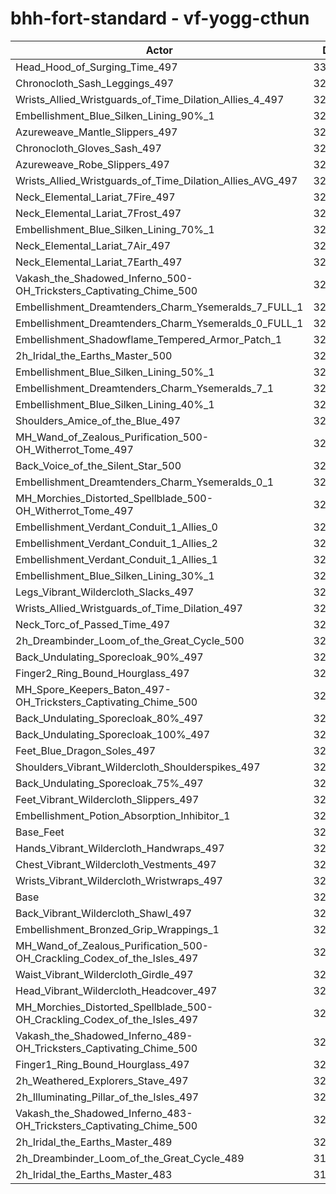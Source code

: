 # bhh-fort-standard - vf-yogg-cthun
| Actor | DPS | Increase |
|---|:---:|:---:|
|Head_Hood_of_Surging_Time_497|330350|2.27%|
|Chronocloth_Sash_Leggings_497|327348|1.34%|
|Wrists_Allied_Wristguards_of_Time_Dilation_Allies_4_497|326879|1.20%|
|Embellishment_Blue_Silken_Lining_90%_1|326856|1.19%|
|Azureweave_Mantle_Slippers_497|326847|1.19%|
|Chronocloth_Gloves_Sash_497|326702|1.14%|
|Azureweave_Robe_Slippers_497|326580|1.10%|
|Wrists_Allied_Wristguards_of_Time_Dilation_Allies_AVG_497|326268|1.01%|
|Neck_Elemental_Lariat_7Fire_497|326236|1.00%|
|Neck_Elemental_Lariat_7Frost_497|326189|0.98%|
|Embellishment_Blue_Silken_Lining_70%_1|326039|0.94%|
|Neck_Elemental_Lariat_7Air_497|325881|0.89%|
|Neck_Elemental_Lariat_7Earth_497|325732|0.84%|
|Vakash_the_Shadowed_Inferno_500-OH_Tricksters_Captivating_Chime_500|325668|0.82%|
|Embellishment_Dreamtenders_Charm_Ysemeralds_7_FULL_1|325611|0.80%|
|Embellishment_Dreamtenders_Charm_Ysemeralds_0_FULL_1|325295|0.71%|
|Embellishment_Shadowflame_Tempered_Armor_Patch_1|325153|0.66%|
|2h_Iridal_the_Earths_Master_500|325119|0.65%|
|Embellishment_Blue_Silken_Lining_50%_1|325060|0.63%|
|Embellishment_Dreamtenders_Charm_Ysemeralds_7_1|325047|0.63%|
|Embellishment_Blue_Silken_Lining_40%_1|324702|0.52%|
|Shoulders_Amice_of_the_Blue_497|324620|0.50%|
|MH_Wand_of_Zealous_Purification_500-OH_Witherrot_Tome_497|324579|0.48%|
|Back_Voice_of_the_Silent_Star_500|324545|0.47%|
|Embellishment_Dreamtenders_Charm_Ysemeralds_0_1|324501|0.46%|
|MH_Morchies_Distorted_Spellblade_500-OH_Witherrot_Tome_497|324334|0.41%|
|Embellishment_Verdant_Conduit_1_Allies_0|324247|0.38%|
|Embellishment_Verdant_Conduit_1_Allies_2|324225|0.37%|
|Embellishment_Verdant_Conduit_1_Allies_1|324201|0.37%|
|Embellishment_Blue_Silken_Lining_30%_1|324112|0.34%|
|Legs_Vibrant_Wildercloth_Slacks_497|323965|0.29%|
|Wrists_Allied_Wristguards_of_Time_Dilation_497|323945|0.29%|
|Neck_Torc_of_Passed_Time_497|323791|0.24%|
|2h_Dreambinder_Loom_of_the_Great_Cycle_500|323638|0.19%|
|Back_Undulating_Sporecloak_90%_497|323553|0.17%|
|Finger2_Ring_Bound_Hourglass_497|323537|0.16%|
|MH_Spore_Keepers_Baton_497-OH_Tricksters_Captivating_Chime_500|323526|0.16%|
|Back_Undulating_Sporecloak_80%_497|323484|0.14%|
|Back_Undulating_Sporecloak_100%_497|323441|0.13%|
|Feet_Blue_Dragon_Soles_497|323426|0.13%|
|Shoulders_Vibrant_Wildercloth_Shoulderspikes_497|323387|0.11%|
|Back_Undulating_Sporecloak_75%_497|323344|0.10%|
|Feet_Vibrant_Wildercloth_Slippers_497|323313|0.09%|
|Embellishment_Potion_Absorption_Inhibitor_1|323288|0.08%|
|Base_Feet|323169|0.05%|
|Hands_Vibrant_Wildercloth_Handwraps_497|323134|0.04%|
|Chest_Vibrant_Wildercloth_Vestments_497|323089|0.02%|
|Wrists_Vibrant_Wildercloth_Wristwraps_497|323039|0.01%|
|Base|323017|0.00%|
|Back_Vibrant_Wildercloth_Shawl_497|322937|-0.02%|
|Embellishment_Bronzed_Grip_Wrappings_1|322928|-0.03%|
|MH_Wand_of_Zealous_Purification_500-OH_Crackling_Codex_of_the_Isles_497|322925|-0.03%|
|Waist_Vibrant_Wildercloth_Girdle_497|322918|-0.03%|
|Head_Vibrant_Wildercloth_Headcover_497|322870|-0.05%|
|MH_Morchies_Distorted_Spellblade_500-OH_Crackling_Codex_of_the_Isles_497|322780|-0.07%|
|Vakash_the_Shadowed_Inferno_489-OH_Tricksters_Captivating_Chime_500|322354|-0.21%|
|Finger1_Ring_Bound_Hourglass_497|321984|-0.32%|
|2h_Weathered_Explorers_Stave_497|321844|-0.36%|
|2h_Illuminating_Pillar_of_the_Isles_497|321724|-0.40%|
|Vakash_the_Shadowed_Inferno_483-OH_Tricksters_Captivating_Chime_500|320555|-0.76%|
|2h_Iridal_the_Earths_Master_489|320153|-0.89%|
|2h_Dreambinder_Loom_of_the_Great_Cycle_489|319038|-1.23%|
|2h_Iridal_the_Earths_Master_483|317505|-1.71%|
